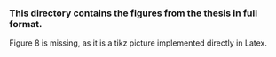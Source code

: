 ### This directory contains the figures from the thesis in full format.

Figure 8 is missing, as it is a tikz picture implemented directly in Latex.
